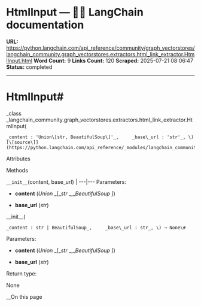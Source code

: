 # HtmlInput — 🦜🔗 LangChain  documentation

**URL:** https://python.langchain.com/api_reference/community/graph_vectorstores/langchain_community.graph_vectorstores.extractors.html_link_extractor.HtmlInput.html
**Word Count:** 9
**Links Count:** 120
**Scraped:** 2025-07-21 08:06:47
**Status:** completed

---

# HtmlInput\#

_class _langchain\_community.graph\_vectorstores.extractors.html\_link\_extractor.HtmlInput\(

    _content : 'Union\[str, BeautifulSoup\]'_,     _base\_url : 'str'_, \)[\[source\]](https://python.langchain.com/api_reference/_modules/langchain_community/graph_vectorstores/extractors/html_link_extractor.html#HtmlInput)\#     

Attributes

Methods

`__init__`\(content, base\_url\) |    ---|---      Parameters:     

  * **content** \(_Union_ _\[__str_ _,__BeautifulSoup_ _\]_\)

  * **base\_url** \(_str_\)

\_\_init\_\_\(

    _content : str | BeautifulSoup_,     _base\_url : str_, \) → None\#     

Parameters:     

  * **content** \(_Union_ _\[__str_ _,__BeautifulSoup_ _\]_\)

  * **base\_url** \(_str_\)

Return type:     

None

__On this page
